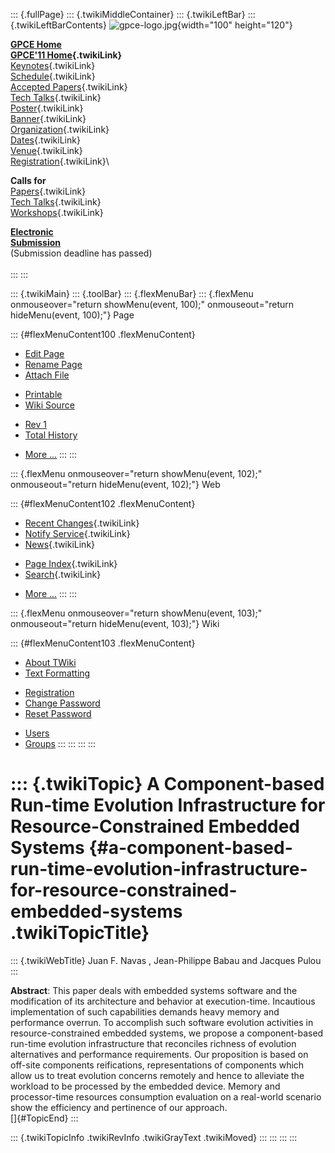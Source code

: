 ::: {.fullPage}
::: {.twikiMiddleContainer}
::: {.twikiLeftBar}
::: {.twikiLeftBarContents}
![gpce-logo.jpg](../pub/GPCE11/WebLeftBar/gpce-logo.jpg){width="100"
height="120"}

**[GPCE Home](http://program-transformation.org/Gpce)**\
**[GPCE\'11 Home](WebHome){.twikiLink}**\
[Keynotes](KeynoteSpeakers){.twikiLink}\
[Schedule](ConferenceProgram){.twikiLink}\
[Accepted Papers](AcceptedPapers){.twikiLink}\
[Tech Talks](TechTalks){.twikiLink}\
[Poster](Poster){.twikiLink}\
[Banner](Banner){.twikiLink}\
[Organization](ConferenceOrganization){.twikiLink}\
[Dates](ImportantDates){.twikiLink}\
[Venue](ConferenceVenue){.twikiLink}\
[Registration](ConferenceRegistration){.twikiLink}\

**Calls for**\
[Papers](CallForPapers){.twikiLink}\
[Tech Talks](CallForTechTalks){.twikiLink}\
[Workshops](Workshops){.twikiLink}

**[Electronic\
Submission](http://www.easychair.org/conferences/?conf=gpce11)**\
(Submission deadline has passed)\
\
:::
:::

::: {.twikiMain}
::: {.toolBar}
::: {.flexMenuBar}
::: {.flexMenu onmouseover="return showMenu(event, 100);" onmouseout="return hideMenu(event, 100);"}
Page

::: {#flexMenuContent100 .flexMenuContent}
-   [Edit
    Page](http://www.program-transformation.org/edit/GPCE11/AComponentbasedRuntimeEvolutionInfrastructureForResourceConstrainedEmbeddedSystems?t=1536828818)
-   [Rename
    Page](http://www.program-transformation.org/rename/GPCE11/AComponentbasedRuntimeEvolutionInfrastructureForResourceConstrainedEmbeddedSystems)
-   [Attach
    File](http://www.program-transformation.org/attach/GPCE11/AComponentbasedRuntimeEvolutionInfrastructureForResourceConstrainedEmbeddedSystems)

<!-- -->

-   [Printable](http://www.program-transformation.org/view/GPCE11/AComponentbasedRuntimeEvolutionInfrastructureForResourceConstrainedEmbeddedSystems?skin=print.pattern)
-   [Wiki
    Source](http://www.program-transformation.org/view/GPCE11/AComponentbasedRuntimeEvolutionInfrastructureForResourceConstrainedEmbeddedSystems?skin=text&raw=on&contenttype=text/plain)

<!-- -->

-   [Rev
    1](http://www.program-transformation.org/view/GPCE11/AComponentbasedRuntimeEvolutionInfrastructureForResourceConstrainedEmbeddedSystems?rev=1.1)
-   [Total
    History](http://www.program-transformation.org/rdiff/GPCE11/AComponentbasedRuntimeEvolutionInfrastructureForResourceConstrainedEmbeddedSystems)

<!-- -->

-   [More
    \...](http://www.program-transformation.org/oops/GPCE11/AComponentbasedRuntimeEvolutionInfrastructureForResourceConstrainedEmbeddedSystems?template=oopsmore&param1=1.1&param2=1.1)
:::
:::

::: {.flexMenu onmouseover="return showMenu(event, 102);" onmouseout="return hideMenu(event, 102);"}
Web

::: {#flexMenuContent102 .flexMenuContent}
-   [Recent Changes](WebChanges){.twikiLink}
-   [Notify Service](WebNotify){.twikiLink}
-   [News](WebNews){.twikiLink}

<!-- -->

-   [Page Index](WebIndex){.twikiLink}
-   [Search](WebSearch){.twikiLink}

<!-- -->

-   [More
    \...](http://www.program-transformation.org/oops/GPCE11/AComponentbasedRuntimeEvolutionInfrastructureForResourceConstrainedEmbeddedSystems?template=oopsmore&param1=1.1&param2=1.1)
:::
:::

::: {.flexMenu onmouseover="return showMenu(event, 103);" onmouseout="return hideMenu(event, 103);"}
Wiki

::: {#flexMenuContent103 .flexMenuContent}
-   [About
    TWiki](http://www.program-transformation.org/view/TWiki/WebHome)
-   [Text
    Formatting](http://www.program-transformation.org/view/TWiki/TextFormattingRules)

<!-- -->

-   [Registration](http://www.program-transformation.org/view/TWiki/TWikiRegistration)
-   [Change
    Password](http://www.program-transformation.org/view/TWiki/ChangePassword)
-   [Reset
    Password](http://www.program-transformation.org/view/TWiki/ResetPassword)

<!-- -->

-   [Users](http://www.program-transformation.org/view/Main/TWikiUsers)
-   [Groups](http://www.program-transformation.org/view/Main/TWikiGroups)
:::
:::
:::
:::

::: {.twikiTopic}
A Component-based Run-time Evolution Infrastructure for Resource-Constrained Embedded Systems {#a-component-based-run-time-evolution-infrastructure-for-resource-constrained-embedded-systems .twikiTopicTitle}
=============================================================================================

::: {.twikiWebTitle}
Juan F. Navas , Jean-Philippe Babau and Jacques Pulou
:::

**Abstract**: This paper deals with embedded systems software and the
modification of its architecture and behavior at execution-time.
Incautious implementation of such capabilities demands heavy memory and
performance overrun. To accomplish such software evolution activities in
resource-constrained embedded systems, we propose a component-based
run-time evolution infrastructure that reconciles richness of evolution
alternatives and performance requirements. Our proposition is based on
off-site components reifications, representations of components which
allow us to treat evolution concerns remotely and hence to alleviate the
workload to be processed by the embedded device. Memory and
processor-time resources consumption evaluation on a real-world scenario
show the efficiency and pertinence of our approach.\
[]{#TopicEnd}
:::

::: {.twikiTopicInfo .twikiRevInfo .twikiGrayText .twikiMoved}
:::
:::
:::
:::
